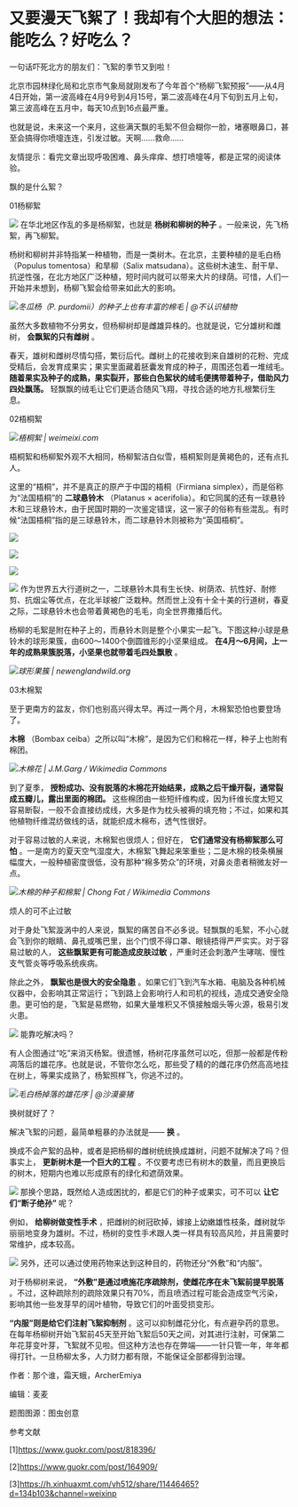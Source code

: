 # 又要漫天飞絮了！我却有个大胆的想法：能吃么？好吃么？

一句话吓死北方的朋友们：飞絮的季节又到啦！

北京市园林绿化局和北京市气象局就刚发布了今年首个“杨柳飞絮预报”——从4月4日开始，第一波高峰在4月9号到4月15号，第二波高峰在4月下旬到五月上旬，第三波高峰在五月中，每天10点到16点最严重。

也就是说，未来这一个来月，这些满天飘的毛絮不但会糊你一脸，堵塞眼鼻口，甚至会搞得你喷嚏连连，引发过敏。天啊……救命……

友情提示：看完文章出现呼吸困难、鼻头痒痒、想打喷嚏等，都是正常的阅读体验。

飘的是什么絮？

01杨柳絮

![](https://inews.gtimg.com/newsapp_match/0/8878988438/0)
在华北地区作乱的多是杨柳絮，也就是 **杨树和柳树的种子** 。一般来说，先飞杨絮，再飞柳絮。

杨树和柳树并非特指某一种植物，而是一类树木。在北京，主要种植的是毛白杨（Populus tomentosa）和旱柳（Salix
matsudana）。这些树木速生、耐干旱、抗逆性强，在北方地区广泛种植，短时间内就可以带来大片的绿荫。可惜，人们一开始并未想到，杨柳飞絮会给带来如此大的影响。

![](https://inews.gtimg.com/newsapp_bt/0/15770626591/1000)_冬瓜杨（P.
purdomii）的种子上也有丰富的棉毛 | @不认识植物_

虽然大多数植物不分男女，但杨柳树却是雌雄异株的。也就是说，它分雄树和雌树， **会飘絮的只有雌树** 。

春天，雄树和雌树尽情勾搭，繁衍后代。雌树上的花接收到来自雄树的花粉、完成受精后，会发育成果实；果实里面藏着胚囊发育成的种子，周围还包着一堆绒毛。
**随着果实及种子的成熟，果实裂开，那些白色絮状的绒毛便携带着种子，借助风力四处飘荡。** 轻飘飘的绒毛让它们更适合随风飞翔，寻找合适的地方扎根繁衍生息。

02梧桐絮

![](https://inews.gtimg.com/newsapp_bt/0/15770626592/1000)_梧桐絮 | weimeixi.com_

梧桐絮和杨柳絮外观不大相同，杨柳絮洁白似雪，梧桐絮则是黄褐色的，还有点扎人。

这里的“梧桐”，并不是真正的原产于中国的梧桐（Firmiana simplex），而是俗称为“法国梧桐”的 **二球悬铃木** （Platanus ×
acerifolia）。和它同属的还有一球悬铃木和三球悬铃木，由于民国时期的一次鉴定错误，这一家子的俗称有些混乱。有时候“法国梧桐”指的是三球悬铃木，而二球悬铃木则被称为“英国梧桐”。

![](https://inews.gtimg.com/newsapp_bt/0/15770626667/1000)

![](https://inews.gtimg.com/newsapp_bt/0/15770626668/1000)

![](https://inews.gtimg.com/newsapp_bt/0/15770626669/1000)

![](https://inews.gtimg.com/newsapp_bt/0/15770626730/1000)
作为世界五大行道树之一，二球悬铃木具有生长快、树荫浓、抗性好、耐修剪、抗烟尘等优点，在北半球被广泛栽种。然而世上没有十全十美的行道树，春夏之际，二球悬铃木也会带着黄褐色的毛毛，向全世界撒播后代。

杨柳的毛絮是附在种子上的，而悬铃木则是整个小果实一起飞。下图这种小球是悬铃木的球形果簇，由600～1400个倒圆锥形的小坚果组成。
**在4月～6月间，上一年的成熟果簇脱落，小坚果也就带着毛四处飘散** 。

![](https://inews.gtimg.com/newsapp_bt/0/15770626732/1000)_球形果簇 |
newenglandwild.org_

03木棉絮

至于更南方的盆友，你们也别高兴得太早。再过一两个月，木棉絮恐怕也要登场了。

**木棉** （Bombax ceiba）之所以叫“木棉”，是因为它们和棉花一样，种子上也附有棉团。

![](https://inews.gtimg.com/newsapp_bt/0/15770626733/1000)_木棉花 | J.M.Garg /
Wikimedia Commons_

到了夏季， **授粉成功、没有脱落的木棉花开始结果，成熟之后干燥开裂，通常裂成五瓣儿，露出里面的棉团。**
这些棉团由一些短纤维构成，因为纤维长度太短又容易断裂，一般不会直接纺成线，大多是作为枕头被褥的填充物；不过，如果和其他植物纤维混纺做线的话，就能织成木棉布，透气性很好。

对于容易过敏的人来说，木棉絮也很烦人；但好在， **它们通常没有杨柳絮那么可怕**
。一是南方的夏天空气湿度大，木棉絮飞舞起来笨重些；二是木棉的枝条横展幅度大，一般种植密度很低，没有那种“棉多势众”的环境，对鼻炎患者稍微友好一点。

![](https://inews.gtimg.com/newsapp_bt/0/15770626824/1000)_木棉的种子和棉絮 | Chong
Fat / Wikimedia Commons_

烦人的可不止过敏

对于身处飞絮漩涡中的人来说，飘絮的痛苦自不必多说。轻飘飘的毛絮，不小心就会飞到你的眼睛、鼻孔或嘴巴里，出个门恨不得口罩、眼镜捂得严严实实。对于容易过敏的人，
**这些飘絮更有可能造成皮肤过敏** ，严重时还会刺激产生哮喘、慢性支气管炎等呼吸系统疾病。

除此之外， **飘絮也是很大的安全隐患**
。如果它们飞到汽车水箱、电脑及各种机械仪器中，会影响其正常运行；飞到路上会影响行人和司机的视线，造成交通安全隐患。更可怕的是，飞絮是易燃物，如果大量堆积又不慎接触烟头等火源，极易引发火患。

![](https://inews.gtimg.com/newsapp_match/0/13406617157/0)
能靠吃解决吗？

有人企图通过“吃”来消灭杨絮。很遗憾，杨树花序虽然可以吃，但那一般都是传粉凋落后的雄花序。也就是说，不管你怎么吃，那些受了精的的雌花序仍然高高地挂在树上，等果实成熟了，杨絮照样飞，你逃不过的。

![](https://inews.gtimg.com/newsapp_bt/0/15770626829/1000)_毛白杨掉落的雄花序 | @沙漠豪猪_

换树就好了？

解决飞絮的问题，最简单粗暴的办法就是—— **换** 。

换成不会产絮的品种，或者是把杨柳的雌树统统换成雄树，问题不就解决了吗？但事实上， **更新树木是一个巨大的工程**
。不仅要考虑已有树木的数量，而且更换后的树木，短期内也难以形成原有的绿化和遮荫效果。

![](https://inews.gtimg.com/newsapp_bt/0/15770626904/1000)
那换个思路，既然给人造成困扰的，都是它们的种子或果实，可不可以 **让它们“断子绝孙”** 呢？

例如， **给柳树做变性手术**
，把雌树的树冠砍掉，嫁接上幼嫩雄性枝条，雌树就华丽丽地变身为雄树。不过，杨树的变性手术跟人类一样具有较高风险，并且需要时常维护，成本较高。

![](https://inews.gtimg.com/newsapp_bt/0/15770626905/1000)
另外，还可以通过使用药物来达到这种目的，药物还分“外敷”和“内服”。

对于杨柳树来说， **“外敷”是通过喷施花序疏除剂，使雌花序在未飞絮前提早脱落**
。不过，这种疏除剂的疏除效果只有70%，而且喷洒过程可能会造成空气污染，影响其他一些发芽早的阔叶植物，导致它们的叶面受损变形。

**“内服”则是给它们注射飞絮抑制剂**
。这可以抑制雌花分化，有点避孕药的意思。在每年杨柳树开始飞絮前45天至开始飞絮后50天之间，对其进行注射，可保第二年花芽变叶芽，飞絮就不见啦。但这种方法也存在弊端——一针只管一年，年年都得打针。一旦杨柳太多，人力财力都有限，不能保证全部都得到治理。

作者：那个谁，霜天蛾，ArcherEmiya

编辑：麦麦

题图图源：图虫创意

参考文献

[1]https://www.guokr.com/post/818396/

[2]https://www.guokr.com/post/164909/

[3]https://h.xinhuaxmt.com/vh512/share/11446465?d=134b103&channel=weixinp

